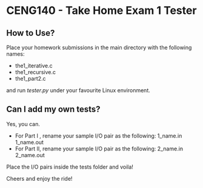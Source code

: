 <h1>CENG140 - Take Home Exam 1 Tester</h1>
<h2>How to Use?</h2>
<p>Place your homework submissions in the main directory with the following names:
<ul><li>the1_iterative.c</li>
<li>the1_recursive.c</li>
<li>the1_part2.c</li></ul>
and run <i>tester.py</i> under your favourite Linux environment.</p>
<h2>Can I add my own tests?</h2>
<p>Yes, you can.</p>
<ul><li>For Part I&nbsp;, rename your sample I/O pair as the following: 1_name.in 1_name.out</li>
<li>For Part II, rename your sample I/O pair as the following: 2_name.in 2_name.out</li></ul>
Place the I/O pairs inside the tests folder and voila!</p>
<p>Cheers and enjoy the ride!</p>